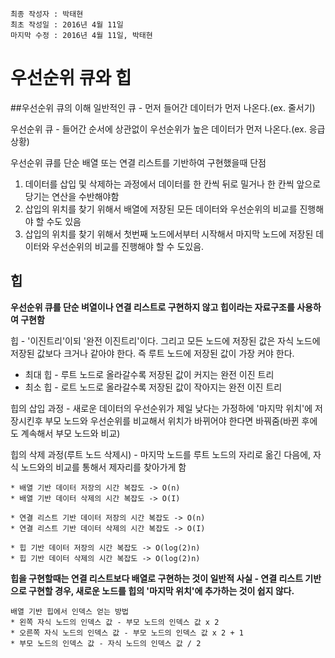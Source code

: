 ```
최종 작성자 : 박태현
최초 작성일 : 2016년 4월 11일
마지막 수정 : 2016년 4월 11일, 박태현
```
# 우선순위 큐와 힙
##우선순위 큐의 이해
일반적인 큐 - 먼저 들어간 데이터가 먼저 나온다.(ex. 줄서기)

우선순위 큐 - 들어간 순서에 상관없이 우선순위가 높은 데이터가 먼저 나온다.(ex. 응급상황)

우선순위 큐를 단순 배열 또는 연결 리스트를 기반하여 구현했을때 단점

1. 데이터를 삽입 및 삭제하는 과정에서 데이터를 한 칸씩 뒤로 밀거나 한 칸씩 앞으로 당기는 연산을 수반해야함
2. 삽입의 위치를 찾기 위해서 배열에 저장된 모든 데이터와 우선순위의 비교를 진행해야 할 수도 있음
3. 삽입의 위치를 찾기 위해서 첫번째 노드에서부터 시작해서 마지막 노드에 저장된 데이터와 우선순위의 비교를 진행해야 할 수 도있음.

## 힙
**우선순위 큐를 단순 벼열이나 연결 리스트로 구현하지 않고 힙이라는 자료구조를 사용하여 구현함**

힙 - '이진트리'이되 '완전 이진트리'이다. 그리고 모든 노드에 저장된 값은 자식 노드에 저장된 값보다 크거나 같아야 한다. 즉 루트 노드에 저장된 값이 가장 커야 한다.

* 최대 힙 - 루트 노드로 올라갈수록 저장된 값이 커지는 완전 이진 트리
* 최소 힙 - 로트 노드로 올라갈수록 저장된 값이 작아지는 완전 이진 트리

힙의 삽입 과정 - 새로운 데이터의 우선순위가 제일 낮다는 가정하에 '마지막 위치'에 저장시킨후 부모 노드와 우선순위를 비교해서 위치가 바뀌어야 한다면 바꿔줌(바뀐 후에도 계속해서 부모 노드와 비교)

힙의 삭제 과정(루트 노드 삭제시) - 마지막 노드를 루트 노드의 자리로 옮긴 다음에, 자식 노드와의 비교를 통해서 제자리를 찾아가게 함


```
* 배열 기반 데이터 저장의 시간 복잡도 -> O(n)
* 배열 기반 데이터 삭제의 시간 복잡도 -> O(I)

* 연결 리스트 기반 데이터 저장의 시간 복잡도 -> O(n)
* 연결 리스트 기반 데이터 삭제의 시간 복잡도 -> O(I)

* 힙 기반 데이터 저장의 시간 복잡도 -> O(log(2)n)
* 힙 기반 데이터 삭제의 시간 복잡도 -> O(log(2)n)
```

**힙을 구현할때는 연결 리스트보다 배열로 구현하는 것이 일반적 사실 - 연결 리스트 기반으로 구현할 경우, 새로운 노드를 힙의 '마지막 위치'에 추가하는 것이 쉽지 않다.**

```
배열 기반 힙에서 인덱스 얻는 방법
* 왼쪽 자식 노드의 인덱스 값 - 부모 노드의 인덱스 값 x 2
* 오른쪽 자식 노드의 인덱스 값 - 부모 노드의 인덱스 값 x 2 + 1
* 부모 노드의 인덱스 값 - 자식 노드의 인덱스 값 / 2
```
